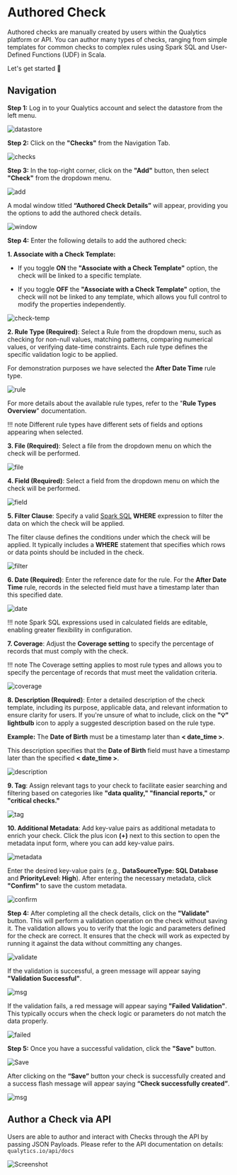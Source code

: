 # Authored Check

Authored checks are manually created by users within the Qualytics platform or API. You can author many types of checks, ranging from simple templates for common checks to complex rules using Spark SQL and User-Defined Functions (UDF) in Scala.

Let's get started 🚀

## Navigation

**Step 1:** Log in to your Qualytics account and select the datastore from the left menu.

![datastore](../assets/checks/authored-checks/datastore-light.png)

**Step 2:** Click on the **"Checks"** from the Navigation Tab.

![checks](../assets/checks/authored-checks/checks-tab-light.png)

**Step 3:** In the top-right corner, click on the **"Add"** button, then select **"Check"** from the dropdown menu.

![add](../assets/checks/authored-checks/add-btn-light.png)

A modal window titled **“Authored Check Details”** will appear, providing you the options to add the authored check details.

![window](../assets/checks/authored-checks/window-light.png)

**Step 4:** Enter the following details to add the authored check:

**1. Associate with a Check Template:**

* If you toggle **ON** the **"Associate with a Check Template"** option, the check will be linked to a specific template.

* If you toggle **OFF** the **"Associate with a Check Template"** option, the check will not be linked to any template, which allows you full control to modify the properties independently.

![check-temp](../assets/checks/authored-checks/checks-temp-light.png)

**2. Rule Type (Required)**: Select a Rule from the dropdown menu, such as checking for non-null values, matching patterns, comparing numerical values, or verifying date-time constraints. Each rule type defines the specific validation logic to be applied.

For demonstration purposes we have selected the **After Date Time** rule type.

![rule](../assets/checks/authored-checks/rule-type-light.png)

For more details about the available rule types, refer to the "**Rule Types Overview**" documentation.

!!! note
    Different rule types have different sets of fields and options appearing when selected. 

**3. File (Required)**: Select a file from the dropdown menu on which the check will be performed.

![file](../assets/checks/authored-checks/file-light.png)

**4. Field (Required)**: Select a field from the dropdown menu on which the check will be performed.

![field](../assets/checks/authored-checks/field-light.png)

**5. Filter Clause**: Specify a valid [Spark SQL](https://spark.apache.org/docs/latest/sql-ref.html) **WHERE** expression to filter the data on which the check will be applied.

The filter clause defines the conditions under which the check will be applied. It typically includes a **WHERE** statement that specifies which rows or data points should be included in the check.

![filter](../assets/checks/authored-checks/filter-clause-light.png)

**6. Date (Required)**: Enter the reference date for the rule. For the **After Date Time** rule, records in the selected field must have a timestamp later than this specified date.

![date](../assets/checks/authored-checks/date-light.png)

!!! note
    Spark SQL expressions used in calculated fields are editable, enabling greater flexibility in configuration.

**7. Coverage**: Adjust the **Coverage setting** to specify the percentage of records that must comply with the check.

!!! note
    The Coverage setting applies to most rule types and allows you to specify the percentage of records that must meet the validation criteria.

![coverage](../assets/checks/authored-checks/coverage-light.png)

**8. Description (Required)**: Enter a detailed description of the check template, including its purpose, applicable data, and relevant information to ensure clarity for users. If you're unsure of what to include, click on the **"💡" lightbulb** icon to apply a suggested description based on the rule type.

**Example:** The **Date of Birth** must be a timestamp later than **< date_time >**.

This description specifies that the **Date of Birth** field must have a timestamp later than the specified **< date_time >**.

![description](../assets/checks/authored-checks/description-light.png)

**9. Tag**: Assign relevant tags to your check to facilitate easier searching and filtering based on categories like **"data quality," "financial reports,"** or **"critical checks."**

![tag](../assets/checks/authored-checks/tag-light.png)

**10. Additional Metadata**: Add key-value pairs as additional metadata to enrich your check. Click the plus icon **(+)** next to this section to open the metadata input form, where you can add key-value pairs.

![metadata](../assets/checks/authored-checks/metadata-light.png)

Enter the desired key-value pairs (e.g., **DataSourceType: SQL Database** and **PriorityLevel: High**). After entering the necessary metadata, click **"Confirm"** to save the custom metadata.

![confirm](../assets/checks/authored-checks/confirm-light.png)

**Step 4:** After completing all the check details, click on the **"Validate"** button. This will perform a validation operation on the check without saving it. The validation allows you to verify that the logic and parameters defined for the check are correct. It ensures that the check will work as expected by running it against the data without committing any changes.

![validate](../assets/checks/authored-checks/validate-light.png)

If the validation is successful, a green message will appear saying **"Validation Successful"**.

![msg](../assets/checks/authored-checks/validate-msg-light.png)

If the validation fails, a red message will appear saying **"Failed Validation"**. This typically occurs when the check logic or parameters do not match the data properly.

![failed](../assets/checks/authored-checks/failed-light.png)

**Step 5:** Once you have a successful validation, click the **"Save"** button.

![Save](../assets/checks/authored-checks/save-btn-light.png)

After clicking on the **“Save”** button your check is successfully created and a success flash message will appear saying **“Check successfully created”**.

![msg](../assets/checks/authored-checks/msg-btn-light.png)

## Author a Check via API

Users are able to author and interact with Checks through the API by passing JSON Payloads. Please refer to the API documentation on details: `qualytics.io/api/docs`

![Screenshot](../assets/checks/quality-checks-doc.png)